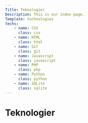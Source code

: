 ```yaml
---
Title: Teknologier
Description: This is our index page.
Template: technologies
techs:
    - name: CSS
      class: css
    - name: HTML
      class: html
    - name: Git
      class: git
    - name: Javascript
      class: javascript
    - name: PHP
      class: php
    - name: Python
      class: python
    - name: SQLite
      class: sqlite
---
```

Teknologier
==========================
